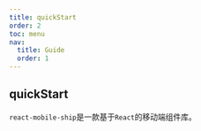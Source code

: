 ```yaml
---
title: quickStart
order: 2
toc: menu
nav:
  title: Guide
  order: 1
---
```


## quickStart

`react-mobile-ship`是一款基于`React`的移动端组件库。
